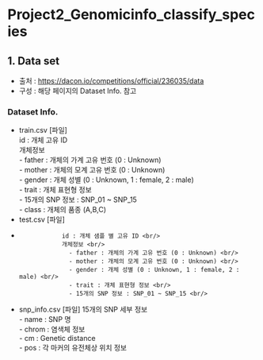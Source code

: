 # Project2_Genomicinfo_classify_species

## 1.	Data set
-	출처 : https://dacon.io/competitions/official/236035/data
-	구성 : 해당 페이지의 Dataset Info. 참고
### Dataset Info.
  -	train.csv [파일]<br/>	
                      id : 개체 고유 ID<br/>
  	                  개체정보<br/>
                        -	father : 개체의 가계 고유 번호 (0 : Unknown)<br/>
                        - mother : 개체의 모계 고유 번호 (0 : Unknown)<br/>
                        - gender : 개체 성별 (0 : Unknown, 1 : female, 2 : male)<br/>
                        - trait : 개체 표현형 정보 <br/>
                        - 15개의 SNP 정보 : SNP_01 ~ SNP_15 <br/>
                        - class : 개체의 품종 (A,B,C) <br/>
  -	test.csv [파일]	<br/>
  -	                id : 개체 샘플 별 고유 ID <br/>
                    개체정보 <br/>
                      - father : 개체의 가계 고유 번호 (0 : Unknown) <br/>
                      - mother : 개체의 모계 고유 번호 (0 : Unknown) <br/>
                      - gender : 개체 성별 (0 : Unknown, 1 : female, 2 : male) <br/>
                      - trait : 개체 표현형 정보 <br/>
                      - 15개의 SNP 정보 : SNP_01 ~ SNP_15 <br/>
  -	snp_info.csv [파일]	15개의 SNP 세부 정보 <br/>
                      - name : SNP 명 <br/>
                      - chrom : 염색체 정보 <br/>
                      - cm : Genetic distance <br/>
                      - pos : 각 마커의 유전체상 위치 정보 <br/>
